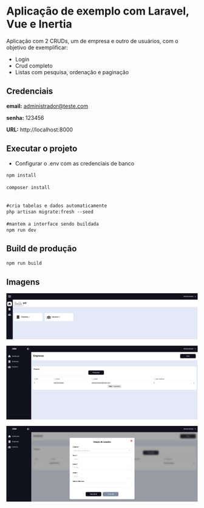 # Aplicação de exemplo com Laravel, Vue e Inertia

Aplicação com 2 CRUDs, um de empresa e outro de usuários, com o objetivo
de exemplificar:

- Login
- Crud completo
- Listas com pesquisa, ordenação e paginação


## Credenciais

**email:** administrador@teste.com

**senha:** 123456

**URL:** http://localhost:8000

## Executar o projeto

- Configurar o .env com as credenciais de banco

```shell
npm install

composer install


#cria tabelas e dados automaticamente
php artisan migrate:fresh --seed

#mantem a interface sendo buildada
npm run dev
```


## Build de produção

```shell
npm run build
```


## Imagens

![Dashboard](./midias/dash.png)

![Empresas](./midias/empresas.png)

![Usuarios](./midias/usuarios.png)
